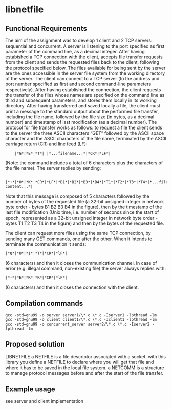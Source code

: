 # libnetfile

## Functional Requirements
The aim of the assignment was to develop 1 client and 2 TCP servers: sequential and concurrent. A server is listening to the port specified as first parameter of the command line, as a decimal integer. After having estabished a TCP connection with the client, accepts file transfer requests from the client and sends the requested files back to the client, following the protocol specified below. The files available for being sent by the server are the ones accessible in the server file system from the working directory of the server.
The client can connect to a TCP server (to the address and port number specified as first and second command-line parameters respectively). After having established the
connection, the client requests the transfer of the files whose names are specified on the command line as third and subsequent parameters, and stores them locally in its working directory. After having transferred and saved locally a file, the client must print a message to the standard output about the performed file transfer, including the file name, followed by the file size (in bytes, as a decimal number) and timestamp of last modification (as a decimal number).
The protocol for file transfer works as follows: to request a file the client sends to the server the three ASCII characters “GET” followed by the ASCII space character and the ASCII characters of the file name, terminated by the ASCII carriage return (CR) and line feed (LF):

		|*G*|*E*|*T*| |*...filename...*|*CR*|*LF*|

(Note: the command includes a total of 6 characters plus the characters of the file name).
The server replies by sending:

		|*+*|*O*|*K*|*CR*|*LF*|*B1*|*B2*|*B3*|*B4*|*T1*|*T2*|*T3*|*T4*|*...file content...*|

Note that this message is composed of 5 characters followed by the number of bytes of the requested file (a 32-bit unsigned integer in network byte order - bytes B1 B2 B3 B4 in the figure), then by the timestamp of the last file modification (Unix time, i.e. number of seconds since the start of epoch, represented as a 32-bit unsigned integer in network byte order - bytes T1 T2 T3 T4 in the figure) and then by the bytes of the requested file.

The client can request more files using the same TCP connection, by sending many GET commands, one after the other. When it intends to terminate the communication it sends:

	|*Q*|*U*|*I*|*T*|*CR*|*lF*|

(6 characters) and then it closes the communication channel.
In case of error (e.g. illegal command, non-existing file) the server always replies with:

	|*-*|*E*|*R*|*R*|*CR*|*lF*|

(6 characters) and then it closes the connection with the client.

## Compilation commands

```
gcc -std=gnu99 -o server server1/\*.c \*.c -Iserver1 -lpthread -lm
gcc -std=gnu99 -o client client1/\*.c \*.c -Iclient1 -lpthread -lm
gcc -std=gnu99 -o concurrent_server server2/\*.c \*.c -Iserver2 -lpthread -lm
```

## Proposed solution

LIBNETFILE
  a NETFILE is a file descriptor associated with a socket. with this library you define a NETFILE to declare
  where you will get that file and where it has to be saved in the local file system.
  a NETCOMM is a structure to manage protocol messages before and after the start of the file transfer.

## Example usage

see server and client implementation
